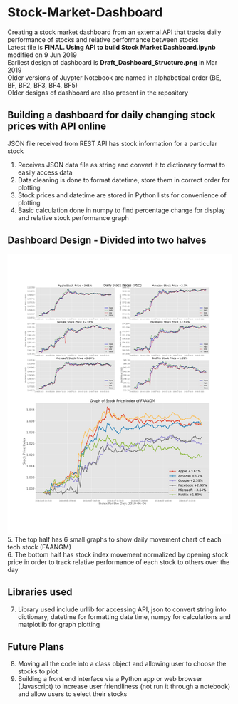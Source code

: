 # Stock-Market-Dashboard
Creating a stock market dashboard from an external API that tracks daily performance of stocks and relative performance between stocks
<br>Latest file is <b>FINAL. Using API to build Stock Market Dashboard.ipynb</b> modified on 9 Jun 2019
<br>Earliest design of dashboard is <b>Draft_Dashboard_Structure.png</b> in Mar 2019
<br>Older versions of Juypter Notebook are named in alphabetical order (BE, BF, BF2, BF3, BF4, BF5)
<br>Older designs of dashboard are also present in the repository

## Building a dashboard for daily changing stock prices with API online
JSON file received from REST API has stock information for a particular stock<br>
1. Receives JSON data file as string and convert it to dictionary format to easily access data<br>
2. Data cleaning is done to format datetime, store them in correct order for plotting<br>
3. Stock prices and datetime are stored in Python lists for convenience of plotting<br>
4. Basic calculation done in numpy to find percentage change for display and relative stock performance graph
## Dashboard Design - Divided into two halves
![Stock Prices for June 6, 2019](https://github.com/kohjiaxuan/Stock-Market-Dashboard/blob/master/Dashboard_2019-06-06.jpg)
<br>
5. The top half has 6 small graphs to show daily movement chart of each tech stock (FAANGM)<br>
6. The bottom half has stock index movement normalized by opening stock price in order to track relative performance of each stock to others over the day
## Libraries used
7. Library used include urllib for accessing API, json to convert string into dictionary, datetime for formatting date time, numpy for calculations and matplotlib for graph plotting
## Future Plans
8. Moving all the code into a class object and allowing user to choose the stocks to plot<br>
9. Building a front end interface via a Python app or web browser (Javascript) to increase user friendliness (not run it through a notebook) and allow users to select their stocks
